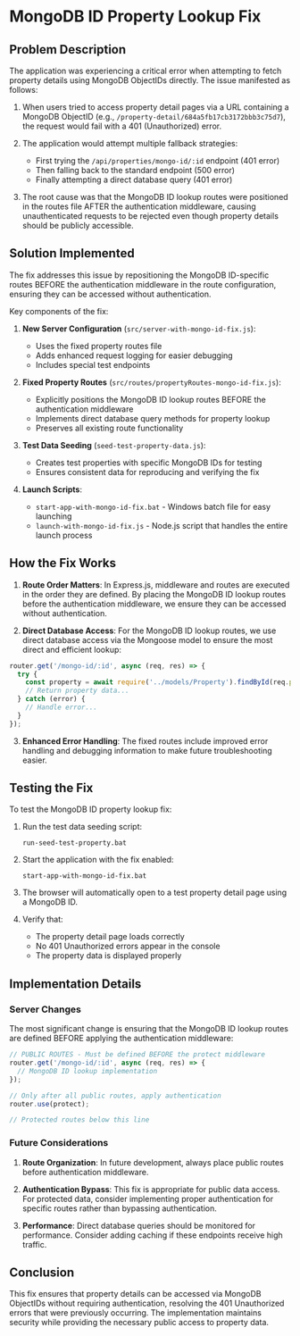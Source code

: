 # MongoDB ID Property Lookup Fix

## Problem Description

The application was experiencing a critical error when attempting to fetch property details using MongoDB ObjectIDs directly. The issue manifested as follows:

1. When users tried to access property detail pages via a URL containing a MongoDB ObjectID (e.g., `/property-detail/684a5fb17cb3172bbb3c75d7`), the request would fail with a 401 (Unauthorized) error.

2. The application would attempt multiple fallback strategies:
   - First trying the `/api/properties/mongo-id/:id` endpoint (401 error)
   - Then falling back to the standard endpoint (500 error)
   - Finally attempting a direct database query (401 error)

3. The root cause was that the MongoDB ID lookup routes were positioned in the routes file AFTER the authentication middleware, causing unauthenticated requests to be rejected even though property details should be publicly accessible.

## Solution Implemented

The fix addresses this issue by repositioning the MongoDB ID-specific routes BEFORE the authentication middleware in the route configuration, ensuring they can be accessed without authentication.

Key components of the fix:

1. **New Server Configuration** (`src/server-with-mongo-id-fix.js`):
   - Uses the fixed property routes file
   - Adds enhanced request logging for easier debugging
   - Includes special test endpoints

2. **Fixed Property Routes** (`src/routes/propertyRoutes-mongo-id-fix.js`):
   - Explicitly positions the MongoDB ID lookup routes BEFORE the authentication middleware
   - Implements direct database query methods for property lookup
   - Preserves all existing route functionality

3. **Test Data Seeding** (`seed-test-property-data.js`):
   - Creates test properties with specific MongoDB IDs for testing
   - Ensures consistent data for reproducing and verifying the fix

4. **Launch Scripts**:
   - `start-app-with-mongo-id-fix.bat` - Windows batch file for easy launching
   - `launch-with-mongo-id-fix.js` - Node.js script that handles the entire launch process

## How the Fix Works

1. **Route Order Matters**: In Express.js, middleware and routes are executed in the order they are defined. By placing the MongoDB ID lookup routes before the authentication middleware, we ensure they can be accessed without authentication.

2. **Direct Database Access**: For the MongoDB ID lookup routes, we use direct database access via the Mongoose model to ensure the most direct and efficient lookup:

```javascript
router.get('/mongo-id/:id', async (req, res) => {
  try {
    const property = await require('../models/Property').findById(req.params.id);
    // Return property data...
  } catch (error) {
    // Handle error...
  }
});
```

3. **Enhanced Error Handling**: The fixed routes include improved error handling and debugging information to make future troubleshooting easier.

## Testing the Fix

To test the MongoDB ID property lookup fix:

1. Run the test data seeding script:
   ```
   run-seed-test-property.bat
   ```

2. Start the application with the fix enabled:
   ```
   start-app-with-mongo-id-fix.bat
   ```

3. The browser will automatically open to a test property detail page using a MongoDB ID.

4. Verify that:
   - The property detail page loads correctly
   - No 401 Unauthorized errors appear in the console
   - The property data is displayed properly

## Implementation Details

### Server Changes

The most significant change is ensuring that the MongoDB ID lookup routes are defined BEFORE applying the authentication middleware:

```javascript
// PUBLIC ROUTES - Must be defined BEFORE the protect middleware
router.get('/mongo-id/:id', async (req, res) => {
  // MongoDB ID lookup implementation
});

// Only after all public routes, apply authentication
router.use(protect);

// Protected routes below this line
```

### Future Considerations

1. **Route Organization**: In future development, always place public routes before authentication middleware.

2. **Authentication Bypass**: This fix is appropriate for public data access. For protected data, consider implementing proper authentication for specific routes rather than bypassing authentication.

3. **Performance**: Direct database queries should be monitored for performance. Consider adding caching if these endpoints receive high traffic.

## Conclusion

This fix ensures that property details can be accessed via MongoDB ObjectIDs without requiring authentication, resolving the 401 Unauthorized errors that were previously occurring. The implementation maintains security while providing the necessary public access to property data.
